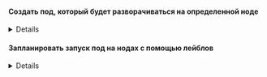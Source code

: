 #### Создать под, который будет разворачиваться на определенной ноде
<details>

```bash
kubectl run nginx --image=nginx --dry-run=client -oyaml >nginx.yaml
```
* Поле nodeName имя ноды
```yaml
---
apiVersion: v1
kind: Pod
metadata:
  creationTimestamp: null
  labels:
    run: nginx
  name: nginx
spec:
  containers:
  - image: nginx
    name: nginx
    resources: {}
  dnsPolicy: ClusterFirst
  restartPolicy: Always
  nodeName: cks-worker2
status: {}
```
  
</details>

#### Запланировать запуск под на нодах с помощью лейблов
<details>

* Добавить лейбл key=val1 на ноду key=val2 на другую ноду
* Запустить два пода, чтобы они запустились на соответствующих нода
``` bash
kubectl label nodes cks-worker key=val  
kubectl label nodes cks-worker1 key=val1
```
```yaml
---
apiVersion: v1
kind: Pod
metadata:
  creationTimestamp: null
  labels:
    run: nginx
  name: nginx
spec:
  containers:
  - image: nginx
    name: nginx
    resources: {}
  dnsPolicy: ClusterFirst
  restartPolicy: Always
  nodeSelector:
    key: val
status: {}

---
apiVersion: v1
kind: Pod
metadata:
  creationTimestamp: null
  labels:
    run: nginx1
  name: nginx1
spec:
  containers:
  - image: nginx
    name: nginx
    resources: {}
  dnsPolicy: ClusterFirst
  restartPolicy: Always
  nodeSelector:
    key: val1
status: {}
```

</details>